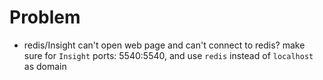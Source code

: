 # Problem
- redis/Insight can't open web page and can't connect to redis?
make sure for `Insight` ports: 5540:5540, and use `redis` instead of `localhost` as domain
